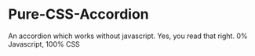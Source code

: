 # Pure-CSS-Accordion
An accordion which works without javascript. Yes, you read that right. 0% Javascript, 100% CSS
